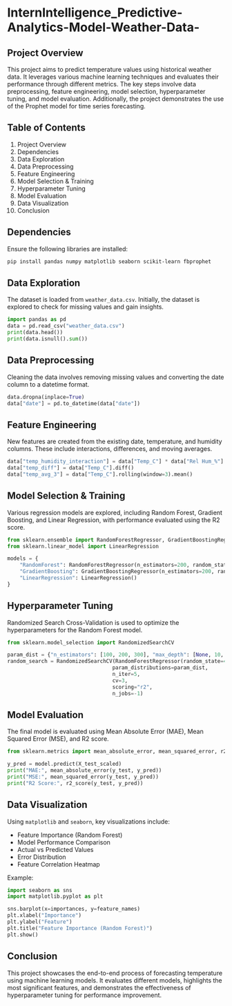 # InternIntelligence_Predictive-Analytics-Model-Weather-Data-

## Project Overview
This project aims to predict temperature values using historical weather data. It leverages various machine learning techniques and evaluates their performance through different metrics. The key steps involve data preprocessing, feature engineering, model selection, hyperparameter tuning, and model evaluation. Additionally, the project demonstrates the use of the Prophet model for time series forecasting.

## Table of Contents
1. Project Overview  
2. Dependencies  
3. Data Exploration  
4. Data Preprocessing  
5. Feature Engineering  
6. Model Selection & Training  
7. Hyperparameter Tuning  
8. Model Evaluation  
9. Data Visualization  
10. Conclusion  

## Dependencies
Ensure the following libraries are installed:
```bash
pip install pandas numpy matplotlib seaborn scikit-learn fbprophet
```

## Data Exploration
The dataset is loaded from `weather_data.csv`. Initially, the dataset is explored to check for missing values and gain insights.
```python
import pandas as pd
data = pd.read_csv("weather_data.csv")
print(data.head())
print(data.isnull().sum())
```

## Data Preprocessing
Cleaning the data involves removing missing values and converting the date column to a datetime format.
```python
data.dropna(inplace=True)
data["date"] = pd.to_datetime(data["date"])
```

## Feature Engineering
New features are created from the existing date, temperature, and humidity columns. These include interactions, differences, and moving averages.
```python
data["temp_humidity_interaction"] = data["Temp_C"] * data["Rel Hum_%"]
data["temp_diff"] = data["Temp_C"].diff()
data["temp_avg_3"] = data["Temp_C"].rolling(window=3).mean()
```

## Model Selection & Training
Various regression models are explored, including Random Forest, Gradient Boosting, and Linear Regression, with performance evaluated using the R2 score.
```python
from sklearn.ensemble import RandomForestRegressor, GradientBoostingRegressor
from sklearn.linear_model import LinearRegression

models = {
    "RandomForest": RandomForestRegressor(n_estimators=200, random_state=42),
    "GradientBoosting": GradientBoostingRegressor(n_estimators=200, random_state=42),
    "LinearRegression": LinearRegression()
}
```

## Hyperparameter Tuning
Randomized Search Cross-Validation is used to optimize the hyperparameters for the Random Forest model.
```python
from sklearn.model_selection import RandomizedSearchCV

param_dist = {"n_estimators": [100, 200, 300], "max_depth": [None, 10, 20]}
random_search = RandomizedSearchCV(RandomForestRegressor(random_state=42),
                                  param_distributions=param_dist,
                                  n_iter=5,
                                  cv=3,
                                  scoring="r2",
                                  n_jobs=-1)
```

## Model Evaluation
The final model is evaluated using Mean Absolute Error (MAE), Mean Squared Error (MSE), and R2 score.
```python
from sklearn.metrics import mean_absolute_error, mean_squared_error, r2_score

y_pred = model.predict(X_test_scaled)
print("MAE:", mean_absolute_error(y_test, y_pred))
print("MSE:", mean_squared_error(y_test, y_pred))
print("R2 Score:", r2_score(y_test, y_pred))
```

## Data Visualization
Using `matplotlib` and `seaborn`, key visualizations include:
- Feature Importance (Random Forest)
- Model Performance Comparison
- Actual vs Predicted Values
- Error Distribution
- Feature Correlation Heatmap

Example:
```python
import seaborn as sns
import matplotlib.pyplot as plt

sns.barplot(x=importances, y=feature_names)
plt.xlabel("Importance")
plt.ylabel("Feature")
plt.title("Feature Importance (Random Forest)")
plt.show()
```

## Conclusion
This project showcases the end-to-end process of forecasting temperature using machine learning models. It evaluates different models, highlights the most significant features, and demonstrates the effectiveness of hyperparameter tuning for performance improvement.

